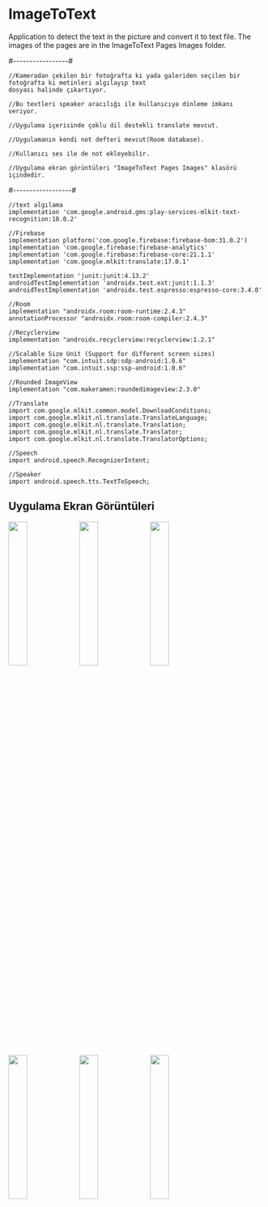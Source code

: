 # ImageToText
 Application to detect the text in the picture and convert it to text file.
 The images of the pages are in the ImageToText Pages Images folder.
 
#-----------------#

 	//Kameradan çekilen bir fotoğrafta ki yada galeriden seçilen bir fotoğrafta ki metinleri algılayıp text
	dosyası halinde çıkartıyor.
	
	//Bu textleri speaker aracılığı ile kullanıcıya dinleme imkanı veriyor.
	
	//Uygulama içerisinde çoklu dil destekli translate mevcut.
	
	//Uygulamanın kendi not defteri mevcut(Room database).
	
	//Kullanıcı ses ile de not ekleyebilir.
	
	//Uygulama ekran görüntüleri "ImageToText Pages Images" klasörü içindedir.
 
 #------------------#
 
    //text algılama
    implementation 'com.google.android.gms:play-services-mlkit-text-recognition:18.0.2'

    //Firebase
    implementation platform('com.google.firebase:firebase-bom:31.0.2')
    implementation 'com.google.firebase:firebase-analytics'
    implementation 'com.google.firebase:firebase-core:21.1.1'
    implementation 'com.google.mlkit:translate:17.0.1'

    testImplementation 'junit:junit:4.13.2'
    androidTestImplementation 'androidx.test.ext:junit:1.1.3'
    androidTestImplementation 'androidx.test.espresso:espresso-core:3.4.0'

    //Room
    implementation "androidx.room:room-runtime:2.4.3"
    annotationProcessor "androidx.room:room-compiler:2.4.3"

    //Recyclerview
    implementation "androidx.recyclerview:recyclerview:1.2.1"

    //Scalable Size Unit (Support for different screen sizes)
    implementation "com.intuit.sdp:sdp-android:1.0.6"
    implementation "com.intuit.ssp:ssp-android:1.0.6"

    //Rounded ImageView
    implementation "com.makeramen:roundedimageview:2.3.0"
    
    //Translate
    import com.google.mlkit.common.model.DownloadConditions;
    import com.google.mlkit.nl.translate.TranslateLanguage;
    import com.google.mlkit.nl.translate.Translation;
    import com.google.mlkit.nl.translate.Translator;
    import com.google.mlkit.nl.translate.TranslatorOptions;
 
    //Speech
    import android.speech.RecognizerIntent;

    //Speaker
    import android.speech.tts.TextToSpeech;
    

<h2>Uygulama Ekran Görüntüleri</h2>
<p float="left">
  <img src=https://github.com/orhanucr/ImageToText/assets/100219838/6dfcafdd-9fd0-47d3-95c7-3d6f57598ad6 width="27%" />
  <img src=https://github.com/orhanucr/ImageToText/assets/100219838/8f7dcf48-2afd-4ced-b728-52d550f7bcfd width="27%" />
  <img src=https://github.com/orhanucr/ImageToText/assets/100219838/b231e913-dae7-4462-9b37-2e0d0fd129d2 width="27%" />
  <img src=https://github.com/orhanucr/ImageToText/assets/100219838/de188a07-df88-4ef8-9492-ec8f8ca3f3d4 width="27%" />
  <img src=https://github.com/orhanucr/ImageToText/assets/100219838/2a38fcd2-6a25-490b-9e01-abbc49036bba width="27%" />
  <img src=https://github.com/orhanucr/ImageToText/assets/100219838/72cc6a0e-2e9d-46a7-ac72-fabfbed3024b width="27%" />
</p>




